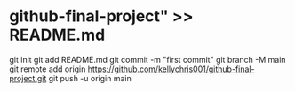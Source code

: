 # github-final-project" >> README.md
git init
git add README.md
git commit -m "first commit"
git branch -M main
git remote add origin https://github.com/kellychris001/github-final-project.git
git push -u origin main
